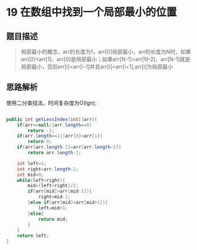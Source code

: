 # 19 在数组中找到一个局部最小的位置

## 题目描述
>局部最小的概念，arr的长度为1，arr[0]局部最小，arr的长度为N时，如果arr[0]<arr[1]，arr[0]是局部最小；如果arr[N-1]<arr[N-2]，arr[N-1]就是局部最小，否则arr[i]<arr[i-1]并且arr[i]<arr[i+1],arr[i]为局部最小

## 思路解析

使用二分查找法，时间复杂度为O(lgn);

```java

public int getLessIndex(int[]arr){
	if(arr==null||arr.length==0)
		return -1;
	if(arr.length==1||arr[0]<arr[1])
		return 0;
	if(arr[arr.length-1]<arr[arr.length-2])
		return arr.length-1;

	int left=1;
	int right=arr.length-2;
	int mid=0;
	while(left<right){
		mid=(left+right)/2;
		if(arr[mid]>arr[mid-1]){
			right=mid-1;
		}else if(arr[mid]<arr[mid+1]){
			left=mid+1;
		}else{
			return mid;
		}
	}
	return left;
}
```